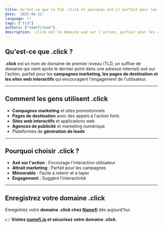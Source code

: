 ```yaml
---
title: Qu'est-ce que le TLD .click et pourquoi est-il parfait pour les sites web d'appel à l'action ?
date: '2025-06-21'
language: fr
tags: ["tld"]
authors: ["namefiteam"]
description: .click est le domaine axé sur l'action, parfait pour les campagnes marketing, les pages de destination et les sites web interactifs.
---
```



## **Qu'est-ce que .click ?**

**.click** est un nom de domaine de premier niveau (TLD, un suffixe de domaine qui vient après le dernier point dans une adresse internet) axé sur l'action, parfait pour les **campagnes marketing, les pages de destination et les sites web interactifs** qui encouragent l'engagement de l'utilisateur.

---

## **Comment les gens utilisent .click**

* **Campagnes marketing** et sites promotionnels
* **Pages de destination** avec des appels à l'action forts
* **Sites web interactifs** et applications web
* **Agences de publicité** et marketing numérique
* Plateformes de **génération de leads**

---

## **Pourquoi choisir .click ?**

* **Axé sur l'action** : Encourage l'interaction utilisateur
* **Attrait marketing** : Parfait pour les campagnes
* **Mémorable** : Facile à retenir et à taper
* **Engagement** : Suggère l'interactivité

---

## **Enregistrez votre domaine .click**

Enregistrez votre **domaine .click chez [Namefi](https://namefi.io)** dès aujourd'hui.

👉 **Visitez [namefi.io](https://namefi.io) et sécurisez votre domaine .click.**